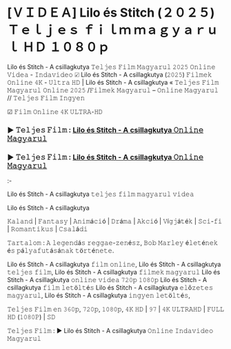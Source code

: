 # [ＶＩＤＥＡ] Lilo és Stitch (２０２５) Ｔｅｌｊｅｓ ｆｉｌｍ ｍａｇｙａｒｕｌ ＨＤ １０８０ｐ

Lilo és Stitch - A csillagkutya 𝚃𝚎𝚕𝚓𝚎𝚜 𝙵𝚒𝚕𝚖 𝙼𝚊𝚐𝚢𝚊𝚛𝚞𝚕 𝟸𝟶𝟸𝟻 𝙾𝚗𝚕𝚒𝚗𝚎 𝚅𝚒𝚍𝚎𝚊 - 𝙸𝚗𝚍𝚊𝚟𝚒𝚍𝚎𝚘 ☑ Lilo és Stitch - A csillagkutya (𝟸𝟶𝟸𝟻) 𝙵𝚒𝚕𝚖𝚎𝚔 𝙾𝚗𝚕𝚒𝚗𝚎 𝟺𝙺 - 𝚄𝚕𝚝𝚛𝚊 𝙷𝙳 | Lilo és Stitch - A csillagkutya « 𝚃𝚎𝚕𝚓𝚎𝚜 𝙵𝚒𝚕𝚖 𝙼𝚊𝚐𝚢𝚊𝚛𝚞𝚕 𝙾𝚗𝚕𝚒𝚗𝚎 𝟸𝟶𝟸𝟻 /𝙵𝚒𝚕𝚖𝚎𝚔 𝙼𝚊𝚐𝚢𝚊𝚛𝚞𝚕 – 𝙾𝚗𝚕𝚒𝚗𝚎 𝙼𝚊𝚐𝚢𝚊𝚛𝚞𝚕 // 𝚃𝚎𝚕𝚓𝚎𝚜 𝙵𝚒𝚕𝚖 𝙸𝚗𝚐𝚢𝚎𝚗

☑ 𝙵𝚒𝚕𝚖 𝙾𝚗𝚕𝚒𝚗𝚎 𝟺𝙺 𝚄𝙻𝚃𝚁𝙰-𝙷𝙳

### ► 𝚃𝚎𝚕𝚓𝚎𝚜 𝙵𝚒𝚕𝚖 : [Lilo és Stitch - A csillagkutya 𝙾𝚗𝚕𝚒𝚗𝚎 𝙼𝚊𝚐𝚢𝚊𝚛𝚞𝚕](https://t.co/fnW2tYcsLU)

### ► 𝚃𝚎𝚕𝚓𝚎𝚜 𝙵𝚒𝚕𝚖 : [Lilo és Stitch - A csillagkutya 𝙾𝚗𝚕𝚒𝚗𝚎 𝙼𝚊𝚐𝚢𝚊𝚛𝚞𝚕](https://t.co/fnW2tYcsLU)

:-

Lilo és Stitch - A csillagkutya 𝚝𝚎𝚕𝚓𝚎𝚜 𝚏𝚒𝚕𝚖 𝚖𝚊𝚐𝚢𝚊𝚛𝚞𝚕 𝚟𝚒𝚍𝚎𝚊

Lilo és Stitch - A csillagkutya

𝙺𝚊𝚕𝚊𝚗𝚍 | 𝙵𝚊𝚗𝚝𝚊𝚜𝚢 | 𝙰𝚗𝚒𝚖á𝚌𝚒ó | 𝙳𝚛á𝚖𝚊 | 𝙰𝚔𝚌𝚒ó | 𝚅í𝚐𝚓á𝚝é𝚔 | 𝚂𝚌𝚒-𝚏𝚒 | 𝚁𝚘𝚖𝚊𝚗𝚝𝚒𝚔𝚞𝚜 | 𝙲𝚜𝚊𝚕á𝚍𝚒

𝚃𝚊𝚛𝚝𝚊𝚕𝚘𝚖 : 𝙰 𝚕𝚎𝚐𝚎𝚗𝚍á𝚜 𝚛𝚎𝚐𝚐𝚊𝚎-𝚣𝚎𝚗é𝚜𝚣, 𝙱𝚘𝚋 𝙼𝚊𝚛𝚕𝚎𝚢 é𝚕𝚎𝚝é𝚗𝚎𝚔 é𝚜 𝚙á𝚕𝚢𝚊𝚏𝚞𝚝á𝚜á𝚗𝚊𝚔 𝚝ö𝚛𝚝é𝚗𝚎𝚝𝚎.

Lilo és Stitch - A csillagkutya 𝚏𝚒𝚕𝚖 𝚘𝚗𝚕𝚒𝚗𝚎,
Lilo és Stitch - A csillagkutya 𝚝𝚎𝚕𝚓𝚎𝚜 𝚏𝚒𝚕𝚖,
Lilo és Stitch - A csillagkutya 𝚏𝚒𝚕𝚖𝚎𝚔 𝚖𝚊𝚐𝚢𝚊𝚛𝚞𝚕
Lilo és Stitch - A csillagkutya 𝚘𝚗𝚕𝚒𝚗𝚎 𝚟𝚒𝚍𝚎𝚊 𝟽𝟸𝟶𝚙 𝟷𝟶𝟾𝟶𝚙
Lilo és Stitch - A csillagkutya 𝚏𝚒𝚕𝚖 𝚕𝚎𝚝ö𝚕𝚝é𝚜
Lilo és Stitch - A csillagkutya 𝚎𝚕ő𝚣𝚎𝚝𝚎𝚜 𝚖𝚊𝚐𝚢𝚊𝚛𝚞𝚕,
Lilo és Stitch - A csillagkutya 𝚒𝚗𝚐𝚢𝚎𝚗 𝚕𝚎𝚝ö𝚕𝚝é𝚜,

𝚃𝚎𝚕𝚓𝚎𝚜 𝙵𝚒𝚕𝚖 𝚎𝚗 𝟹𝟼𝟶𝚙, 𝟽𝟸𝟶𝚙, 𝟷𝟶𝟾𝟶𝚙, 𝟺𝙺 𝙷𝙳 | 𝟿𝟽 | 𝟺𝙺 𝚄𝙻𝚃𝚁𝙰𝙷𝙳 | 𝙵𝚄𝙻𝙻 𝙷𝙳 (𝟷𝟶𝟾𝟶𝙿) | 𝚂𝙳

𝚃𝚎𝚕𝚓𝚎𝚜 𝙵𝚒𝚕𝚖 : ▶️ Lilo és Stitch - A csillagkutya 𝙾𝚗𝚕𝚒𝚗𝚎 𝙸𝚗𝚍𝚊𝚟𝚒𝚍𝚎𝚘 𝙼𝚊𝚐𝚢𝚊𝚛𝚞𝚕
